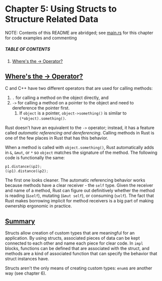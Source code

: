 # Chapter 5: Using Structs to Structure Related Data

NOTE: Contents of this README are abridged; see [main.rs](src/main.rs) for this chapter for code examples and commenting

##### TABLE OF CONTENTS
1. [Where's the -> Operator?](#wheres-the---operator)

## [Where's the -> Operator?](#table-of-contents)

C and C++ have two different operators that are used for calling methods:
1. `.` for calling a method on the object directly, and
2. `->` for calling a method on a pointer to the object and need to dereference the pointer first.
    1. If `object` is a pointer, `object->something()` is similar to `(*object).something()`.

Rust doesn't have an equivalent to the `->` operator; instead, it has a feature called
_automatic referencing and dereferencing_. Calling methods in Rust is one of the few places
in Rust that has this behavior.

When a method is called with `object.something()`, Rust automatically adds in `&`, `&mut`, or `*`
so `object` matches the signature of the method. The following code is functionally the same:
```rust
p1.distance(&p2);
(&p1).distance(&p2);
```

The first one looks cleaner. The automatic referencing behavior works because methods have a clear receiver - the `self` type.
Given the receiver and name of a method, Rust can figure out definitively whether the method is reading (`&self`),
mutating (`&mut self`), or consuming (`self`). The fact that Rust makes borrowing implicit for method receivers is a big 
part of making ownership ergonomic in practice.

## [Summary](#table-of-contents)

Structs allow creation of custom types that are meaningful for an application. By using structs, associated pieces of data can be
kept connected to each other and name each piece for clear code. In `impl` blocks, functions can be defined that are associated
with the struct, and methods are a kind of associated function that can specify the behavior that struct instances have.

Structs aren't the only means of creating custom types: `enum`s are another way (see chapter 6).
